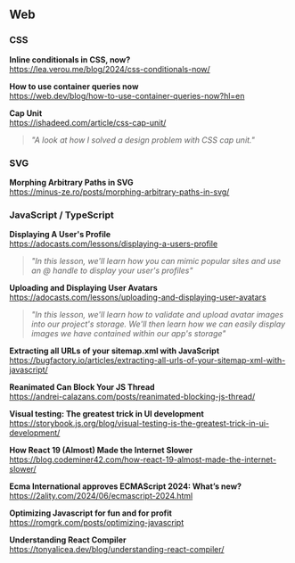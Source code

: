 ## Web

### CSS

**Inline conditionals in CSS, now?**  
https://lea.verou.me/blog/2024/css-conditionals-now/

**How to use container queries now**  
https://web.dev/blog/how-to-use-container-queries-now?hl=en

**Cap Unit**  
https://ishadeed.com/article/css-cap-unit/

> _"A look at how I solved a design problem with CSS cap unit."_

### SVG

**Morphing Arbitrary Paths in SVG**  
https://minus-ze.ro/posts/morphing-arbitrary-paths-in-svg/

### JavaScript / TypeScript

**Displaying A User's Profile**  
https://adocasts.com/lessons/displaying-a-users-profile

> _"In this lesson, we'll learn how you can mimic popular sites and use an @
> handle to display your user's profiles"_

**Uploading and Displaying User Avatars**  
https://adocasts.com/lessons/uploading-and-displaying-user-avatars

> _"In this lesson, we'll learn how to validate and upload avatar images into
> our project's storage. We'll then learn how we can easily display images we
> have contained within our app's storage"_

**Extracting all URLs of your sitemap.xml with JavaScript**  
https://bugfactory.io/articles/extracting-all-urls-of-your-sitemap-xml-with-javascript/

**Reanimated Can Block Your JS Thread**  
https://andrei-calazans.com/posts/reanimated-blocking-js-thread/

**Visual testing: The greatest trick in UI development**  
https://storybook.js.org/blog/visual-testing-is-the-greatest-trick-in-ui-development/

**How React 19 (Almost) Made the Internet Slower**  
https://blog.codeminer42.com/how-react-19-almost-made-the-internet-slower/

**Ecma International approves ECMAScript 2024: What’s new?**  
https://2ality.com/2024/06/ecmascript-2024.html

**Optimizing Javascript for fun and for profit**  
https://romgrk.com/posts/optimizing-javascript

**Understanding React Compiler**  
https://tonyalicea.dev/blog/understanding-react-compiler/
